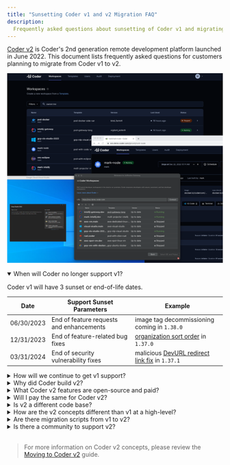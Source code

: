 ```yaml
---
title: "Sunsetting Coder v1 and v2 Migration FAQ"
description:
  Frequently asked questions about sunsetting of Coder v1 and migrating to v2
---
```


[Coder v2](https://github.com/coder/coder) is Coder's 2nd generation remote
development platform launched in June 2022. This document lists frequently asked
questions for customers planning to migrate from Coder v1 to v2.

![Coder v2 Dashboard](../assets/guides/coder-v2-dashboard.png)

<details open>
<summary>When will Coder no longer support v1?</summary>

Coder v1 will have 3 sunset or end-of-life dates.

| Date       | Support Sunset Parameters                | Example                                                                  |
| ---------- | ---------------------------------------- | ------------------------------------------------------------------------ |
| 06/30/2023 | End of feature requests and enhancements | image tag decommissioning coming in `1.38.0`                             |
| 12/31/2023 | End of feature-related bug fixes         | [organization sort order](../changelog/1.37.0.md) in `1.37.0`            |
| 03/31/2024 | End of security vulnerability fixes      | malicious [DevURL redirect link fix](../changelog/1.37.1.md) in `1.37.1` |

</details>

<details>
<summary>How will we continue to get v1 support?</summary>

Continue to either coordinate with your Coder account executive or leverage the
[Slack](https://cdr.co/join-community) channel.

</details>

<details>
<summary>Why did Coder build v2?</summary>

Coder v2 addresses compute and integration limitations of Coder v1. In
particular, 100% control over a workspace's Kubernetes pod spec, flexibility to
make workspace compute a Kubernetes pod, a VM, or a Docker container, and an
open-source platform for the community to get the developer-centric benefits of
remote development without a license fee. See the blog post
[Lessons learned from v1](https://coder.com/blog/lessons-learned-from-v1-and-oss-to-enterprise-editions).

</details>

<details>
<summary>What Coder v2 features are open-source and paid?</summary>

Functionality for a developer to be productive are in the v2 OSS, while
scalability, governance and control features for DevOps teams are in the v2
Enterprise paid version.
[See this page for feature comparisons.](https://coder.com/pricing)

</details>

<details>
<summary>Will I pay the same for Coder v2?</summary>

[Contact Sales](https://coder.com/contact) to learn how your v1 license fee
converts to v2.

</details>

<details>
<summary>Is v2 a different code base?</summary>

Yes. Because we wanted to make v2 open-source and use Terraform as the workspace
provisioning engine, it was easier to re-build Coder's remote development
platform into a new code base. v2 also has a different Postgres database schema.

</details>

<details>
<summary>How are the v2 concepts different than v1 at a high-level?</summary>

In v1, workspaces are Kubernetes pods with an inner container based on
[container images](../images/index.md) with an optional configure script in the
image that runs additional configurations as the non-root user after the
workspace is built. Coder v1 has an optional workspace template yaml spec to
define compute and additional bash scripting steps.

In Coder v2, workspaces are defined as
[Terraform templates](https://coder.com/docs/coder-oss/latest/templates) with
Terraform resources to specify the infrastructure provider and compute type.
e.g., Kubernetes pod, Docker container, or VM. Docker or alternatively VM images
are specified in the template. The template includes an agent resource and
`startup_script` configuration that can run the configure script in the image or
additional steps like in v1 workspace templates. Coder v1 workspace applications
are configured as `coder_app` resources in the Terraform template.

v1 [organizations](../admin/organizations/index.md) are
[groups](https://coder.com/docs/coder-oss/latest/admin/groups) in v2.

Integration points remain the same like
[OIDC](https://coder.com/docs/coder-oss/latest/admin/auth) for single-sign-on
and specifying image registries in v2 templates.

Out-of-the-box Git authentication in v1 is an OAuth app and SSH. In v2,
[OAuth is used as well](https://coder.com/docs/coder-oss/latest/admin/git-providers)
but Coder intercepts git actions, forcing the user to authenticate to their git
provider. Coder stores the user's OAuth token in the Coder database and using it
for subsequent git actions. In v2, Coder issues an SSH key to each user if that
is preferred.

</details>

<details>
<summary>Are there migration scripts from v1 to v2?</summary>

No. The database schema and architectural concepts are so different in v2, it is
not reasonable to build migration scripts that meet all customer deployment
scenarios. See [the migration strategy](./moving-to-oss.md#migration-strategy)
and
[recommendations on moving workspace contents](./moving-to-oss.md#workspaces).

</details>

<details>
<summary>Is there a community to support v2?</summary>

Yes. In v1, Coder maintains a [Slack](https://cdr.co/join-community) channel. In
v2, customers can file [GitHub Issues](https://github.com/coder/coder/issues) or
use our [Discord](https://discord.gg/coder) or
[Slack](https://cdr.co/join-community) channels to ask questions to the
community.

</details>

</br>

> For more information on Coder v2 concepts, please review the
> [Moving to Coder v2](./moving-to-oss.md) guide.
